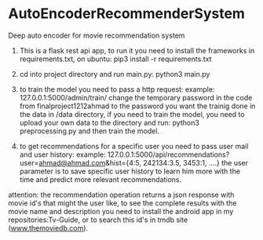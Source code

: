 # AutoEncoderRecommenderSystem
Deep auto encoder for movie recommendation system

1. This is a flask rest api app, to run it you need to install the frameworks in requirements.txt, on ubuntu: 
  pip3 install -r requirements.txt
  
2. cd into project directory and run main.py:
  python3 main.py

3. to train the model you need to pass a http request:
  example: 127.0.0.1:5000/admin/train/<password>
  change the temporary password in the code from finalproject1212ahmad to the password you want
  the trainig done in the data in /data directory, if you need to train the model, you need to upload your own data to the directory and run: python3 preprocessing.py
  and then train the model.
  
4. to get recommendations for a specific user you need to pass user mail and user history:
    example: 127.0.0.1:5000/api/recommendations?user=ahmad@ahmad.com&hist={4:5, 242134:3.5, 3453:1, ....}
    the user parameter is to save specific user history to learn him more with the time and predict more relevant recommendations.

attention: the recommendation operation returns a json response with movie id's that might the user like, 
to see the complete results with the movie name and description you need to install the android app in my repositories:Tv-Guide, 
or to search this id's in tmdb site (www.themoviedb.com).
